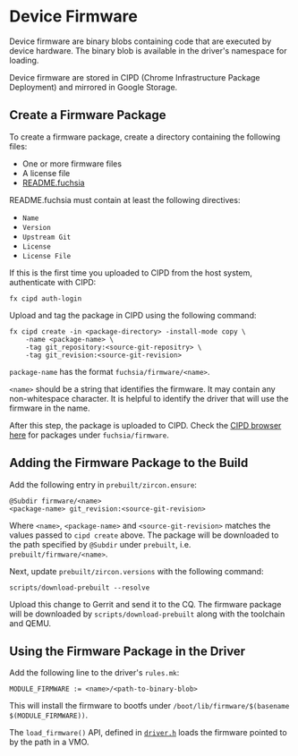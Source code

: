 # Device Firmware

Device firmware are binary blobs containing code that are executed by device
hardware. The binary blob is available in the driver's namespace for loading.

Device firmware are stored in CIPD (Chrome Infrastructure Package Deployment)
and mirrored in Google Storage.

## Create a Firmware Package

To create a firmware package, create a directory containing the following
files:

* One or more firmware files
* A license file
* [README.fuchsia](/docs/development/source_code/third-party-metadata.md)

README.fuchsia must contain at least the following directives:

* `Name`
* `Version`
* `Upstream Git`
* `License`
* `License File`

If this is the first time you uploaded to CIPD from the host system,
authenticate with CIPD:

```
fx cipd auth-login
```

Upload and tag the package in CIPD using the following command:

```
fx cipd create -in <package-directory> -install-mode copy \
    -name <package-name> \
    -tag git_repository:<source-git-repositry> \
    -tag git_revision:<source-git-revision>
```

`package-name` has the format `fuchsia/firmware/<name>`.

`<name>` should be a string that identifies the firmware. It may contain
any non-whitespace character. It is helpful to identify the driver that will
use the firmware in the name.

After this step, the package is uploaded to CIPD. Check the
[CIPD browser here](https://chrome-infra-packages.appspot.com/#/?path=fuchsia/firmware)
for packages under `fuchsia/firmware`.

## Adding the Firmware Package to the Build

Add the following entry in `prebuilt/zircon.ensure`:

```
@Subdir firmware/<name>
<package-name> git_revision:<source-git-revision>
```

Where `<name>`, `<package-name>` and `<source-git-revision>` matches the
values passed to `cipd create` above. The package will be downloaded to
the path specified by `@Subdir` under `prebuilt`, i.e.
`prebuilt/firmware/<name>`.

Next, update `prebuilt/zircon.versions` with the following command:

```
scripts/download-prebuilt --resolve
```

Upload this change to Gerrit and send it to the CQ.  The firmware package will
be downloaded by `scripts/download-prebuilt` along with the toolchain and QEMU.

## Using the Firmware Package in the Driver

Add the following line to the driver's `rules.mk`:

```
MODULE_FIRMWARE := <name>/<path-to-binary-blob>
```

This will install the firmware to bootfs under
`/boot/lib/firmware/$(basename $(MODULE_FIRMWARE))`.

The `load_firmware()` API, defined in [`driver.h`](/zircon/system/ulib/ddk/include/ddk/driver.h)
loads the firmware pointed to by the path in a VMO.
